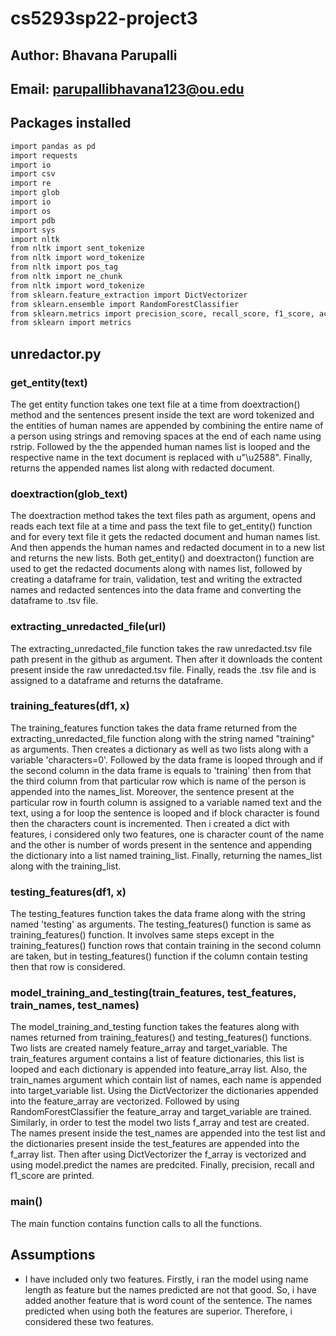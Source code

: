 # cs5293sp22-project3
## Author: Bhavana Parupalli
## Email: parupallibhavana123@ou.edu
## Packages installed
```bash 
import pandas as pd
import requests
import io
import csv
import re
import glob
import io
import os
import pdb
import sys
import nltk
from nltk import sent_tokenize
from nltk import word_tokenize
from nltk import pos_tag
from nltk import ne_chunk
from nltk import word_tokenize
from sklearn.feature_extraction import DictVectorizer
from sklearn.ensemble import RandomForestClassifier
from sklearn.metrics import precision_score, recall_score, f1_score, accuracy_score
from sklearn import metrics
```
## unredactor.py
### get_entity(text)
The get entity function takes one text file at a time from doextraction() method and the sentences present inside the text are word tokenized and the entities of human names are appended by combining the entire name of a person using strings and removing spaces at the end of each name using rstrip. Followed by the the appended human names list is looped and the respective name in the text document is replaced with u"\u2588". Finally, returns the appended names list along with redacted document.
### doextraction(glob_text)
The doextraction method takes the text files path as argument, opens and reads each text file at a time and pass the text file to get_entity() function and for every text file it gets the redacted document and human names list. And then appends the human names and redacted document in to a new list and returns the new lists. Both get_entity() and doextracton() function are used to get the redacted documents along with names list, followed by creating a dataframe for train, validation, test and writing the extracted names and redacted sentences into the data frame and converting the dataframe to .tsv file.
### extracting_unredacted_file(url)
The extracting_unredacted_file function takes the raw unredacted.tsv file path present in the github as argument. Then after it downloads the content present inside the raw unredacted.tsv file. Finally, reads the .tsv file and is assigned to a dataframe and returns the dataframe. 
### training_features(df1, x)
The training_features function takes the data frame returned from the extracting_unredacted_file function along with the string named "training" as arguments. Then creates a dictionary as well as two lists along with a variable 'characters=0'. Followed by the data frame is looped through and if the second column in the data frame is equals to 'training' then from that the third column from that particular row which is name of the person is appended into the names_list. Moreover, the sentence present at the particular row in fourth column is assigned to a variable named text and the text, using a for loop the sentence is looped and if block character is found then the characters count is incremented. Then i created a dict with features, i considered only two features, one is character count of the name and the other is number of words present in the sentence and appending the dictionary into a list named training_list. Finally, returning the names_list along with the training_list.
### testing_features(df1, x)
The testing_features function takes the data frame along with the string named 'testing' as arguments. The testing_features() function is same as training_features() function. It involves same steps except in the training_features() function rows that contain training in the second column are taken, but in testing_features() function if the column contain testing then that row is considered.
### model_training_and_testing(train_features, test_features, train_names, test_names)
The model_training_and_testing function takes the features along with names returned from training_features() and testing_features() functions. Two lists are created namely feature_array and target_variable. The train_features argument contains a list of feature dictionaries, this list is looped and each dictionary is appended into feature_array list. Also, the train_names argument which contain list of names, each name is appended into target_variable list. Using the DictVectorizer the dictionaries appended into the feature_array are vectorized. Followed by using RandomForestClassifier the feature_array and target_variable are trained. Similarly, in order to test the model two lists f_array and test are created. The names present inside the test_names are appended into the test list and the dictionaries present inside the test_features are appended into the f_array list. Then after using DictVectorizer the f_array is vectorized and using model.predict the names are predcited. Finally, precision, recall and f1_score are printed.
### main()
The main function contains function calls to all the functions.
## Assumptions
* I have included only two features. Firstly, i ran the model using name length as feature but the names predicted are not that good. So, i have added another feature that is word count of the sentence. The names predicted when using both the features are superior. Therefore, i considered these two features. 
